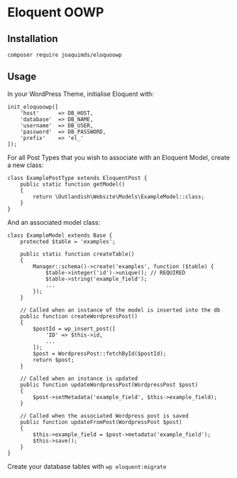 # Eloquent OOWP

## Installation

`composer require joaquimds/eloquoowp`

## Usage

In your WordPress Theme, initialise Eloquent with: 

    init_eloquoowp([
        'host'      => DB_HOST,
        'database'  => DB_NAME,
        'username'  => DB_USER,
        'password'  => DB_PASSWORD,
        'prefix'    => 'el_'
    ]);
    
For all Post Types that you wish to associate with an Eloquent Model, create a new class:

    class ExamplePostType extends EloquentPost {
        public static function getModel()
        {
            return \Outlandish\Website\Models\ExampleModel::class;
        }
    }
    
And an associated model class:
    
    class ExampleModel extends Base {
        protected $table = 'examples';

        public static function createTable()
        {
            Manager::schema()->create('examples', function ($table) {
                $table->integer('id')->unique(); // REQUIRED
                $table->string('example_field');
                ...
            });
        }

        // Called when an instance of the model is inserted into the db
        public function createWordpressPost()
        {
            $postId = wp_insert_post([
                'ID' => $this->id,
                ...
            ]);
            $post = WordpressPost::fetchById($postId);
            return $post;
        }

        // Called when an instance is updated
        public function updateWordpressPost(WordpressPost $post)
        {
            $post->setMetadata('example_field', $this->example_field);
        }

        // Called when the associated Wordpress post is saved
        public function updateFromPost(WordpressPost $post)
        {
            $this->example_field = $post->metadata('example_field');
            $this->save();
        }
    }
    
Create your database tables with `wp eloquent:migrate`
